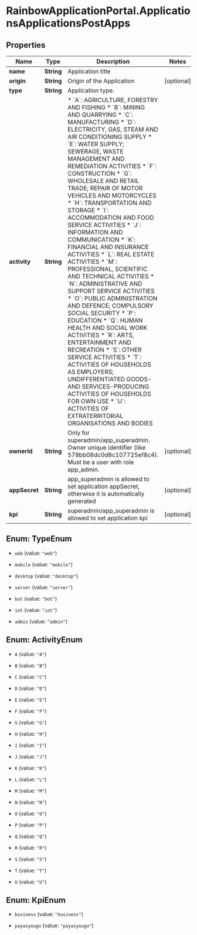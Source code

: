 # RainbowApplicationPortal.ApplicationsApplicationsPostApps

## Properties

Name | Type | Description | Notes
------------ | ------------- | ------------- | -------------
**name** | **String** | Application title | 
**origin** | **String** | Origin of the Application | [optional] 
**type** | **String** | Application type. | 
**activity** | **String** | * &#x60;A&#x60;: AGRICULTURE, FORESTRY AND FISHING * &#x60;B&#x60;: MINING AND QUARRYING * &#x60;C&#x60;: MANUFACTURING * &#x60;D&#x60;: ELECTRICITY, GAS, STEAM AND AIR CONDITIONING SUPPLY * &#x60;E&#x60;: WATER SUPPLY; SEWERAGE, WASTE MANAGEMENT AND REMEDIATION ACTIVITIES * &#x60;F&#x60;: CONSTRUCTION * &#x60;G&#x60;: WHOLESALE AND RETAIL TRADE; REPAIR OF MOTOR VEHICLES AND MOTORCYCLES * &#x60;H&#x60;: TRANSPORTATION AND STORAGE * &#x60;I&#x60;: ACCOMMODATION AND FOOD SERVICE ACTIVITIES * &#x60;J&#x60;: INFORMATION AND COMMUNICATION * &#x60;K&#x60;: FINANCIAL AND INSURANCE ACTIVITIES * &#x60;L&#x60;: REAL ESTATE ACTIVITIES * &#x60;M&#x60;: PROFESSIONAL, SCIENTIFIC AND TECHNICAL ACTIVITIES * &#x60;N&#x60;: ADMINISTRATIVE AND SUPPORT SERVICE ACTIVITIES * &#x60;O&#x60;: PUBLIC ADMINISTRATION AND DEFENCE; COMPULSORY SOCIAL SECURITY * &#x60;P&#x60;: EDUCATION * &#x60;Q&#x60;: HUMAN HEALTH AND SOCIAL WORK ACTIVITIES * &#x60;R&#x60;: ARTS, ENTERTAINMENT AND RECREATION * &#x60;S&#x60;: OTHER SERVICE ACTIVITIES * &#x60;T&#x60;: ACTIVITIES OF HOUSEHOLDS AS EMPLOYERS; UNDIFFERENTIATED GOODS- AND SERVICES-PRODUCING ACTIVITIES OF HOUSEHOLDS FOR OWN USE * &#x60;U&#x60;: ACTIVITIES OF EXTRATERRITORIAL ORGANISATIONS AND BODIES  | 
**ownerId** | **String** | Only for superadmin/app_superadmin. Owner unique identifier (like 578bb08dc0d8c107725ef8c4). Must be a user with role app_admin. | [optional] 
**appSecret** | **String** | app_superadmin is allowed to set application appSecret, otherwise it is automatically generated | [optional] 
**kpi** | **String** | superadmin/app_superadmin is allowed to set application kpi | [optional] 



## Enum: TypeEnum


* `web` (value: `"web"`)

* `mobile` (value: `"mobile"`)

* `desktop` (value: `"desktop"`)

* `server` (value: `"server"`)

* `bot` (value: `"bot"`)

* `iot` (value: `"iot"`)

* `admin` (value: `"admin"`)





## Enum: ActivityEnum


* `A` (value: `"A"`)

* `B` (value: `"B"`)

* `C` (value: `"C"`)

* `D` (value: `"D"`)

* `E` (value: `"E"`)

* `F` (value: `"F"`)

* `G` (value: `"G"`)

* `H` (value: `"H"`)

* `I` (value: `"I"`)

* `J` (value: `"J"`)

* `K` (value: `"K"`)

* `L` (value: `"L"`)

* `M` (value: `"M"`)

* `N` (value: `"N"`)

* `O` (value: `"O"`)

* `P` (value: `"P"`)

* `Q` (value: `"Q"`)

* `R` (value: `"R"`)

* `S` (value: `"S"`)

* `T` (value: `"T"`)

* `U` (value: `"U"`)





## Enum: KpiEnum


* `business` (value: `"business"`)

* `payasyougo` (value: `"payasyougo"`)




